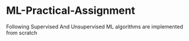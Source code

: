 # ML-Practical-Assignment
Following Supervised And Unsupervised ML algorithms are implemented from scratch
